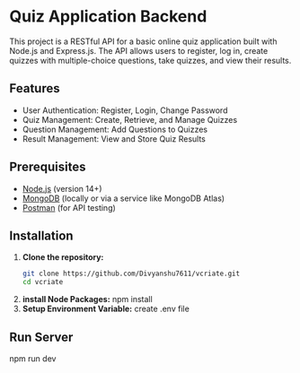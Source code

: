 # Quiz Application Backend

This project is a RESTful API for a basic online quiz application built with Node.js and Express.js. The API allows users to register, log in, create quizzes with multiple-choice questions, take quizzes, and view their results.

## Features

- User Authentication: Register, Login, Change Password
- Quiz Management: Create, Retrieve, and Manage Quizzes
- Question Management: Add Questions to Quizzes
- Result Management: View and Store Quiz Results

## Prerequisites

- [Node.js](https://nodejs.org/) (version 14+)
- [MongoDB](https://www.mongodb.com/) (locally or via a service like MongoDB Atlas)
- [Postman](https://www.postman.com/) (for API testing)

## Installation

1. **Clone the repository:**
   ```bash
   git clone https://github.com/Divyanshu7611/vcriate.git
   cd vcriate
   ```
2. **install Node Packages:**
   npm install
3. **Setup Environment Variable:**
   create .env file

## Run Server

npm run dev
